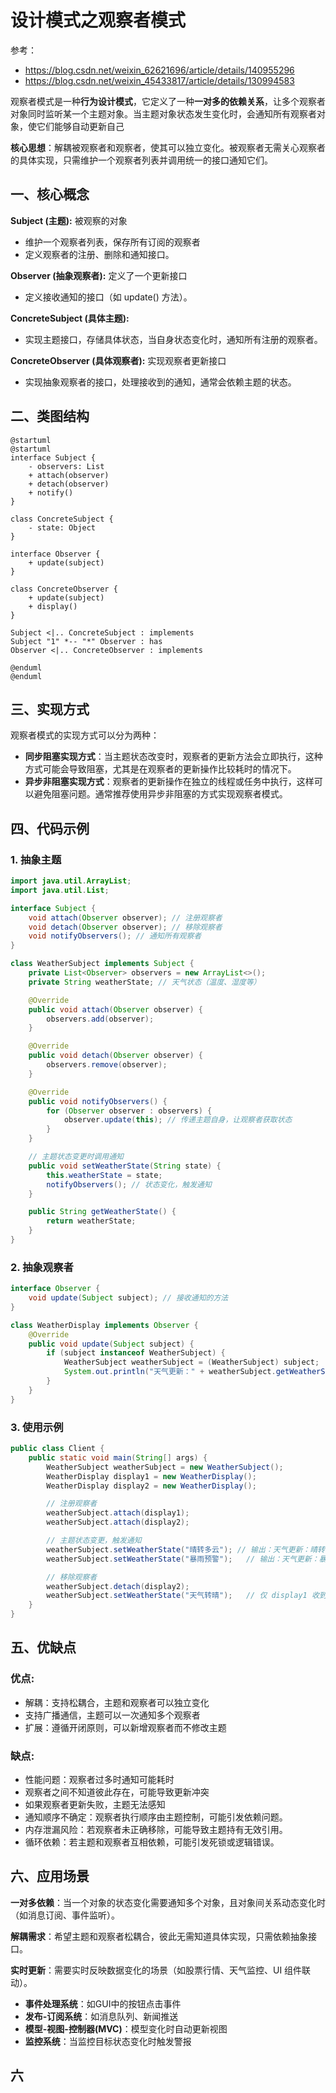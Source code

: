 # 设计模式之观察者模式

参考：
- https://blog.csdn.net/weixin_62621696/article/details/140955296
- https://blog.csdn.net/weixin_45433817/article/details/130994583

观察者模式是一种**行为设计模式**，它定义了一种**一对多的依赖关系**，让多个观察者对象同时监听某一个主题对象。当主题对象状态发生变化时，会通知所有观察者对象，使它们能够自动更新自己

**核心思想**：解耦被观察者和观察者，使其可以独立变化。被观察者无需关心观察者的具体实现，只需维护一个观察者列表并调用统一的接口通知它们。

## 一、核心概念

**Subject (主题):** 被观察的对象
- 维护一个观察者列表，保存所有订阅的观察者
- 定义观察者的注册、删除和通知接口。

**Observer (抽象观察者):** 定义了一个更新接口
- 定义接收通知的接口（如 update() 方法）。

**ConcreteSubject (具体主题):** 
- 实现主题接口，存储具体状态，当自身状态变化时，通知所有注册的观察者。

**ConcreteObserver (具体观察者):** 实现观察者更新接口
- 实现抽象观察者的接口，处理接收到的通知，通常会依赖主题的状态。

## 二、类图结构


```plantuml
@startuml
@startuml
interface Subject {
    - observers: List
    + attach(observer)
    + detach(observer)
    + notify()
}

class ConcreteSubject {
    - state: Object
}

interface Observer {
    + update(subject)
}

class ConcreteObserver {
    + update(subject)
    + display()
}

Subject <|.. ConcreteSubject : implements
Subject "1" *-- "*" Observer : has
Observer <|.. ConcreteObserver : implements

@enduml
@enduml
```

## 三、实现方式

观察者模式的实现方式可以分为两种：

- **同步阻塞实现方式**：当主题状态改变时，观察者的更新方法会立即执行，这种方式可能会导致阻塞，尤其是在观察者的更新操作比较耗时的情况下。
- **异步非阻塞实现方式**：观察者的更新操作在独立的线程或任务中执行，这样可以避免阻塞问题。通常推荐使用异步非阻塞的方式实现观察者模式。


## 四、代码示例

### 1. 抽象主题


```java
import java.util.ArrayList;
import java.util.List;

interface Subject {
    void attach(Observer observer); // 注册观察者
    void detach(Observer observer); // 移除观察者
    void notifyObservers(); // 通知所有观察者
}

class WeatherSubject implements Subject {
    private List<Observer> observers = new ArrayList<>();
    private String weatherState; // 天气状态（温度、湿度等）

    @Override
    public void attach(Observer observer) {
        observers.add(observer);
    }

    @Override
    public void detach(Observer observer) {
        observers.remove(observer);
    }

    @Override
    public void notifyObservers() {
        for (Observer observer : observers) {
            observer.update(this); // 传递主题自身，让观察者获取状态
        }
    }

    // 主题状态变更时调用通知
    public void setWeatherState(String state) {
        this.weatherState = state;
        notifyObservers(); // 状态变化，触发通知
    }

    public String getWeatherState() {
        return weatherState;
    }
}

```

### 2. 抽象观察者


```java
interface Observer {
    void update(Subject subject); // 接收通知的方法
}

class WeatherDisplay implements Observer {
    @Override
    public void update(Subject subject) {
        if (subject instanceof WeatherSubject) {
            WeatherSubject weatherSubject = (WeatherSubject) subject;
            System.out.println("天气更新：" + weatherSubject.getWeatherState());
        }
    }
}

```

### 3. 使用示例


```java
public class Client {
    public static void main(String[] args) {
        WeatherSubject weatherSubject = new WeatherSubject();
        WeatherDisplay display1 = new WeatherDisplay();
        WeatherDisplay display2 = new WeatherDisplay();

        // 注册观察者
        weatherSubject.attach(display1);
        weatherSubject.attach(display2);

        // 主题状态变更，触发通知
        weatherSubject.setWeatherState("晴转多云"); // 输出：天气更新：晴转多云
        weatherSubject.setWeatherState("暴雨预警");   // 输出：天气更新：暴雨预警

        // 移除观察者
        weatherSubject.detach(display2);
        weatherSubject.setWeatherState("天气转晴");   // 仅 display1 收到通知
    }
}

```

## 五、优缺点

### 优点:

- 解耦：支持松耦合，主题和观察者可以独立变化
- 支持广播通信，主题可以一次通知多个观察者
- 扩展：遵循开闭原则，可以新增观察者而不修改主题

### 缺点:

- 性能问题：观察者过多时通知可能耗时
- 观察者之间不知道彼此存在，可能导致更新冲突
- 如果观察者更新失败，主题无法感知
- 通知顺序不确定：观察者执行顺序由主题控制，可能引发依赖问题。
- 内存泄漏风险：若观察者未正确移除，可能导致主题持有无效引用。
- 循环依赖：若主题和观察者互相依赖，可能引发死锁或逻辑错误。

## 六、应用场景

**一对多依赖**：当一个对象的状态变化需要通知多个对象，且对象间关系动态变化时（如消息订阅、事件监听）。

**解耦需求**：希望主题和观察者松耦合，彼此无需知道具体实现，只需依赖抽象接口。

**实时更新**：需要实时反映数据变化的场景（如股票行情、天气监控、UI 组件联动）。

- **事件处理系统**：如GUI中的按钮点击事件
- **发布-订阅系统**：如消息队列、新闻推送
- **模型-视图-控制器(MVC)**：模型变化时自动更新视图
- **监控系统**：当监控目标状态变化时触发警报

## 六